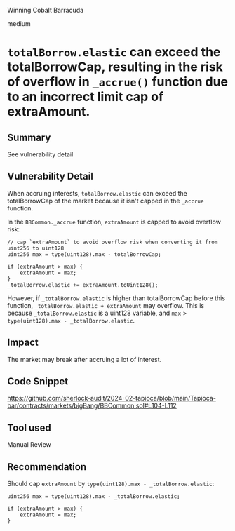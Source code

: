 Winning Cobalt Barracuda

medium

# `totalBorrow.elastic` can exceed the totalBorrowCap, resulting in the risk of overflow in `_accrue()` function due to an incorrect limit cap of extraAmount.

## Summary
See vulnerability detail
## Vulnerability Detail
When accruing interests, `totalBorrow.elastic` can exceed the totalBorrowCap of the market because it isn't capped in the `_accrue` function.

In the `BBCommon._accrue` function, `extraAmount` is capped to avoid overflow risk:
```solidity=
// cap `extraAmount` to avoid overflow risk when converting it from uint256 to uint128
uint256 max = type(uint128).max - totalBorrowCap;

if (extraAmount > max) {
    extraAmount = max;
}
_totalBorrow.elastic += extraAmount.toUint128();
```
However, if `_totalBorrow.elastic` is higher than totalBorrowCap before this function, `_totalBorrow.elastic + extraAmount` may overflow. This is because `_totalBorrow.elastic` is a uint128 variable, and `max` > `type(uint128).max - _totalBorrow.elastic`.
## Impact
The market may break after accruing a lot of interest.
## Code Snippet
https://github.com/sherlock-audit/2024-02-tapioca/blob/main/Tapioca-bar/contracts/markets/bigBang/BBCommon.sol#L104-L112
## Tool used

Manual Review

## Recommendation
Should cap `extraAmount` by `type(uint128).max - _totalBorrow.elastic`:
```solidity=
uint256 max = type(uint128).max - _totalBorrow.elastic;

if (extraAmount > max) {
    extraAmount = max;
}
```